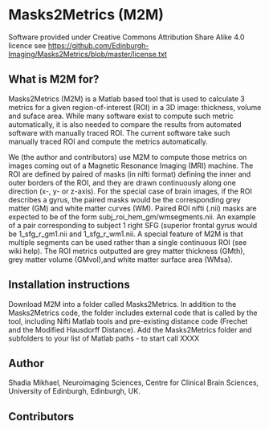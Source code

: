 # Masks2Metrics (M2M)
Software provided under Creative Commons Attribution Share Alike 4.0 licence see https://github.com/Edinburgh-Imaging/Masks2Metrics/blob/master/license.txt

## What is M2M for?

Masks2Metrics (M2M) is a Matlab based tool that is used to calculate 3 metrics for a given region-of-interest (ROI) in a 3D image: thickness, volume and suface area. While many software exist to compute such metric automatically, it is also needed to compare the results from automated software with manually traced ROI. The current software take such manually traced ROI and compute the metrics automatically.

We (the author and contributors) use M2M to compute those metrics on images coming out of a Magnetic Resonance Imaging (MRI) machine. The ROI are defined by paired of masks (in nifti format) defining the inner and outer borders of the ROI, and they are drawn continuously along one direction (x-, y- or z-axis). For the special case of brain images, if the ROI describes a gyrus, the paired masks would be the corresponding grey matter (GM) and white matter curves (WM). Paired ROI nifti (.nii) masks are expected to be of the form subj_roi_hem_gm/wmsegments.nii. An example of a pair corresponding to subject 1 right SFG (superior frontal gyrus would be 1_sfg_r_gm1.nii and 1_sfg_r_wm1.nii. A special feature of M2M is that multiple segments can be used rather than a single continuous ROI (see wiki help). The ROI metrics outputted are grey matter thickness (GMth), grey matter volume (GMvol),and white matter surface area (WMsa).

## Installation instructions

Download M2M into a folder called Masks2Metrics. In addition to the Masks2Metrics code, the folder includes external code that is called by the tool, including Nifti Matlab tools and pre-existing distance code (Frechet and the Modified Hausdorff Distance).
Add the Masks2Metrics folder and subfolders to your list of Matlab paths - to start call XXXX

## Author
Shadia Mikhael, Neuroimaging Sciences, Centre for Clinical Brain Sciences, University of Edinburgh, Edinburgh, UK.

## Contributors
